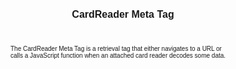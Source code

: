 ﻿---
title: CardReader Meta Tag
productversion: '1.4'
product: Enterprise Browser
layout: guide.html
subhead: 
---
The CardReader Meta Tag is a retrieval tag that either navigates to a URL or calls a JavaScript function when an attached card reader decodes some data.

<html>
  <head>
    <META http-equiv="Content-Type" content="text/html; charset=utf-8">
    <style>
					body
					{
					font-family:verdana,arial,helvetica;
					font-size:x-small;
					margin:20;
					}
					h1
					{
					font-family:verdana,arial,helvetica;
					font-size:medium;
					font-weight:bold;
					}
					th
					{
					font-family:verdana,arial,helvetica;
					font-size:x-small;
					font-weight:bold;
					text-align:left;
					background-color:#CCCCCC;
					}
					td
					{
					font-family:verdana,arial,helvetica;
					font-size:x-small;
					text-align:left;
					}
					.clsRef
					{
					font-family:verdana,arial,helvetica;
					font-size:small;
					color:#003399;
					font-weight:bold;
					text-align:left;
					}
					.clsSyntax
					{
					font-family:courier;
					font-size:x-small;
					text-align:left;
					background-color:#ffffff;
					}
					.clsSyntaxHeadings
					{
					font-family:verdana,arial,helvetica;
					font-size:x-small;
					font-weight:bold;
					text-align:left;
					color:#000066;
					background-color:#efeff7;
					border-bottom: #c8cdde 1px solid;
					}
					.clsSyntaxCells
					{
					font-family:verdana,arial,helvetica;
					font-size:x-small;
					text-align:left;
					background-color:#f7f7ff;
					border-bottom: #d5d5d3 1px solid;
					}
				</style>
    <title>CardReader</title><script type="text/javascript" language="Javascript">
					
					function ToggleSpan(SpanId, ImgID)
					{
						var path = '../Resources/'
					//Toggle the span view on or off
					var Rollup = document.all.item(SpanId);
					var RollupImg = document.all.item(ImgID);
					var ToggleExpand = path + 'ToggleExpand.gif';
					var ToggleCollapse = path + 'ToggleCollapse.gif';
					Rollup.style.display = (Rollup.style.display=='none' ? 'block' : 'none');
					RollupImg.src = (Rollup.style.display=='none' ? ToggleExpand : ToggleCollapse);
					}

					function CopyTemplate(sControl)
					{
					//Copy the template values held in the appropriate textarea to clipboard
					if (window.clipboardData)
					{
					window.clipboardData.setData("Text", document.all.item(sControl).value);
					}
					return false;
					}
					
				</script></head>
  <body topmargin="0" leftmargin="0" marginheight="0" marginwidth="0" bgcolor="#ffffff" text="#000000">
    <hr size="1">
    
    <div id="SyntaxSpan" style="display:block">
      <blockquote>
        <table class="clsSyntax" cellspacing="1" cellpadding="3" width="95%">
          <tr>
            <th class="clsSyntaxHeadings">CardReader (META Tag) Syntax
						</th>
          </tr>
          <tr>
            <td class="clsSyntaxCells">
              <p>&lt;META HTTP-Equiv="cardreader" content="parameter:value"&gt;</p>
            </td>
          </tr>
        </table>
      </blockquote><br></div>
    
    <div id="ParametersWOSpan" style="display:block">
      <blockquote>
				Items listed in this section indicate methods or, in some cases, indicate parameters which will be retrieved.
				<BR><BR><table class="clsSyntax" cellspacing="1" cellpadding="3" width="95%">
          <col width="10%">
          <col width="68%">
          <col width="22%">
          <tr>
            <th class="clsSyntaxHeadings">Name</th>
            <th class="clsSyntaxHeadings">Description</th>
            <th class="clsSyntaxHeadings">
              <table cellspacing="0" cellpadding="0">
                <tr>
                  <td width="85%" class="clsSyntaxHeadings" style="border-bottom-style: none;">Default Value</td>
                </tr>
              </table>
            </th>
          </tr>
          <tr>
            <td valign="top" class="clsSyntaxCells"><b>Open</b></td>
            <td valign="top" class="clsSyntaxCells">Opens the card reader. Resets the ReadEvent to "".</td>
            <td valign="top" class="clsSyntaxCells">Closed</td>
          </tr>
          <tr>
            <td valign="top" class="clsSyntaxCells"><b>Close</b></td>
            <td valign="top" class="clsSyntaxCells">Closes the card reader</td>
            <td valign="top" class="clsSyntaxCells">Closed</td>
          </tr>
        </table>
        <table cellspacing="1" cellpadding="3" width="95%">
          <col width="78%">
          <col width="8%">
          <col width="1%">
          <col width="5%">
          <col width="1%">
          <col width="5%">
          <col width="2%">
          <tr align="right">
            <td></td>
            <td valign="bottom" style="border-bottom-style: none;font-weight:normal;font-size:xx-small;"><nobr><b>Copy methods template to clipboard:</b></nobr></td>
            <td></td>
            <td valign="bottom" style="border-bottom-style: none;font-weight:normal;font-size:xx-small;"><nobr><img id="imgCopyDefaultsWO" alt="Copy META Tag template to clipboard" onclick="CopyTemplate('txtMETATemplateWO')" onmouseover="this.style.cursor='hand'" src="../Resources/CopyDefaults.gif">
									META Tags
								</nobr></td>
            <td></td>
            <td valign="middle" style="border-bottom-style: none;font-weight:normal;font-size:xx-small;"><nobr><img id="imgCopyDefaultsWO" alt="Copy Javascript template to clipboard" onclick="CopyTemplate('txtJavascriptTemplateWO')" onmouseover="this.style.cursor='hand'" src="../Resources/CopyDefaults.gif">
									Javascript
								</nobr></td>
            <td></td>
          </tr>
        </table>
        <div style="display:none"><textarea id="txtMETATemplateWO">&lt;!-- 
The CardReader META Tag is a retrieval tag that either navigates to a URL or calls a javascript function when an attached card reader decodes some data.
--&gt;

&lt;!-- &lt;META HTTP-Equiv="CardReader" Content="Open"&gt; --&gt;      &lt;!-- Opens the card reader. Resets the ReadEvent to "". --&gt;
&lt;!-- &lt;META HTTP-Equiv="CardReader" Content="Close"&gt; --&gt;      &lt;!-- Closes the card reader --&gt;</textarea></div>
        <div style="display:none"><textarea id="txtJavascriptTemplateWO">&lt;script&gt;
   /*
   The CardReader META Tag is a retrieval tag that either navigates to a URL or calls a javascript function when an attached card reader decodes some data.
   */

   function doCardReaderInit()
   {
      var objGeneric = new ActiveXObject("PocketBrowser.Generic");

      //objGeneric.InvokeMETAFunction('CardReader', 'Open');      /* Opens the card reader. Resets the ReadEvent to "". */
      //objGeneric.InvokeMETAFunction('CardReader', 'Close');      /* Closes the card reader */

   }
&lt;/script&gt;</textarea></div>
      </blockquote><br></div>

    <div id="ParametersWSpan" style="display:block">
      <blockquote>
				Items listed in this section indicate parameters, or attributes which can be set.
				<BR><BR><table class="clsSyntax" cellspacing="1" cellpadding="3" width="95%">
          <col width="20%">
          <col width="20%">
          <col width="38%">
          <col width="22%">
          <tr>
            <th class="clsSyntaxHeadings">Name</th>
            <th class="clsSyntaxHeadings">Possible Values</th>
            <th class="clsSyntaxHeadings">Description</th>
            <th class="clsSyntaxHeadings">
              <table cellspacing="0" cellpadding="0">
                <tr>
                  <td width="85%" class="clsSyntaxHeadings" style="border-bottom-style: none;">Default Value</td>
                </tr>
              </table>
            </th>
          </tr>
          <tr>
            <td valign="top" class="clsSyntaxCells"><b>PINTimeout:[Value]
													</b></td>
            <td valign="top" class="clsSyntaxCells">0 - 65535</td>
            <td valign="top" class="clsSyntaxCells">PIN entry timeout in milliseconds. A value of 65535 sets the timeout to infinite.</td>
            <td valign="top" class="clsSyntaxCells">30000-&gt;30s timeout</td>
          </tr>
          <tr>
            <td valign="top" class="clsSyntaxCells"><b>PINEntry:[Value]
													</b></td>
            <td valign="top" class="clsSyntaxCells">On, Off</td>
            <td valign="top" class="clsSyntaxCells">Turns the PIN entry on or off.</td>
            <td valign="top" class="clsSyntaxCells">OFF</td>
          </tr>
          <tr>
            <td valign="top" class="clsSyntaxCells"><b>PANData:[Value]
													</b></td>
            <td valign="top" class="clsSyntaxCells">Any 16 digit string</td>
            <td valign="top" class="clsSyntaxCells">Sets the card data without the need of a swipe. Invoked only.</td>
            <td valign="top" class="clsSyntaxCells">Empty String</td>
          </tr>
          <tr>
            <td valign="top" class="clsSyntaxCells"><b>AutoTab:[Value]
													</b></td>
            <td valign="top" class="clsSyntaxCells">Enabled, Disabled</td>
            <td valign="top" class="clsSyntaxCells">When enabled, appends a tab to any data returned as keystrokes by the cardreader. </td>
            <td valign="top" class="clsSyntaxCells">"disabled"</td>
          </tr>
          <tr>
            <td valign="top" class="clsSyntaxCells"><b>AutoEnter:[Value]
													</b></td>
            <td valign="top" class="clsSyntaxCells">Enabled, Disabled</td>
            <td valign="top" class="clsSyntaxCells">When enabled, appends a carriage return to any data returned as keystrokes by the cardreader.</td>
            <td valign="top" class="clsSyntaxCells">"disabled"</td>
          </tr>
          <tr>
            <td valign="top" class="clsSyntaxCells"><b>ModuleName:[Value]
													</b></td>
            <td valign="top" class="clsSyntaxCells">MSR9000, MSR9001, MSR9500, MSRCAMEO, MSR7000, DCR7000, MSR55, MSR3000</td>
            <td valign="top" class="clsSyntaxCells">If the device has multiple card reader drivers installed this parameter is used to select which driver to use.  The drivers present are output in the log file when the card reader is initialised.  This parameter is also used to distinguish between an MSR and a DCR, e.g. if you attach a DCR7000 to your device you can specify that only the MSR functionality is used by specifying this parameter as 'MSR7000'</td>
            <td valign="top" class="clsSyntaxCells">None</td>
          </tr>
        </table>
        <table cellspacing="1" cellpadding="3" width="95%">
          <col width="78%">
          <col width="8%">
          <col width="1%">
          <col width="5%">
          <col width="1%">
          <col width="5%">
          <col width="2%">
          <tr align="right">
            <td></td>
            <td valign="bottom" style="border-bottom-style: none;font-weight:normal;font-size:xx-small;"><nobr><b>Copy parameters template to clipboard:</b></nobr></td>
            <td></td>
            <td valign="bottom" style="border-bottom-style: none;font-weight:normal;font-size:xx-small;"><nobr><img id="imgCopyDefaultsW" alt="Copy META Tag template to clipboard" onclick="CopyTemplate('txtMETATemplateW')" onmouseover="this.style.cursor='hand'" src="../Resources/CopyDefaults.gif">
									META Tags
								</nobr></td>
            <td></td>
            <td valign="middle" style="border-bottom-style: none;font-weight:normal;font-size:xx-small;"><nobr><img id="imgCopyDefaultsW" alt="Copy Javascript template to clipboard" onclick="CopyTemplate('txtJavascriptTemplateW')" onmouseover="this.style.cursor='hand'" src="../Resources/CopyDefaults.gif">
									Javascript
								</nobr></td>
            <td></td>
          </tr>
        </table>
        <div style="display:none"><textarea id="txtMETATemplateW">&lt;!-- 
The CardReader META Tag is a retrieval tag that either navigates to a URL or calls a javascript function when an attached card reader decodes some data.
--&gt;

&lt;!-- &lt;META HTTP-Equiv="CardReader" Content="PINTimeout:[Value]"&gt; --&gt;      &lt;!-- PIN entry timeout in milliseconds. A value of 65535 sets the timeout to infinite. --&gt;
&lt;!-- &lt;META HTTP-Equiv="CardReader" Content="PINEntry:[Value]"&gt; --&gt;      &lt;!-- Turns the PIN entry on or off. --&gt;
&lt;!-- &lt;META HTTP-Equiv="CardReader" Content="PANData:[Value]"&gt; --&gt;      &lt;!-- Sets the card data without the need of a swipe. Invoked only. --&gt;
&lt;!-- &lt;META HTTP-Equiv="CardReader" Content="AutoTab:[Value]"&gt; --&gt;      &lt;!-- When enabled, appends a tab to any data returned as keystrokes by the cardreader.  --&gt;
&lt;!-- &lt;META HTTP-Equiv="CardReader" Content="AutoEnter:[Value]"&gt; --&gt;      &lt;!-- When enabled, appends a carriage return to any data returned as keystrokes by the cardreader. --&gt;
&lt;!-- &lt;META HTTP-Equiv="CardReader" Content="ModuleName:[Value]"&gt; --&gt;      &lt;!-- If the device has multiple card reader drivers installed this parameter is used to select which driver to use.  The drivers present are output in the log file when the card reader is initialised.  This parameter is also used to distinguish between an MSR and a DCR, e.g. if you attach a DCR7000 to your device you can specify that only the MSR functionality is used by specifying this parameter as 'MSR7000' --&gt;</textarea></div>
        <div style="display:none"><textarea id="txtJavascriptTemplateW">&lt;script&gt;
   /*
   The CardReader META Tag is a retrieval tag that either navigates to a URL or calls a javascript function when an attached card reader decodes some data.
   */

   function doCardReaderInit()
   {
      var objGeneric = new ActiveXObject("PocketBrowser.Generic");

      //objGeneric.InvokeMETAFunction('CardReader', 'PINTimeout:[Value]');      /* PIN entry timeout in milliseconds. A value of 65535 sets the timeout to infinite. */
      //objGeneric.InvokeMETAFunction('CardReader', 'PINEntry:[Value]');      /* Turns the PIN entry on or off. */
      //objGeneric.InvokeMETAFunction('CardReader', 'PANData:[Value]');      /* Sets the card data without the need of a swipe. Invoked only. */
      //objGeneric.InvokeMETAFunction('CardReader', 'AutoTab:[Value]');      /* When enabled, appends a tab to any data returned as keystrokes by the cardreader.  */
      //objGeneric.InvokeMETAFunction('CardReader', 'AutoEnter:[Value]');      /* When enabled, appends a carriage return to any data returned as keystrokes by the cardreader. */
      //objGeneric.InvokeMETAFunction('CardReader', 'ModuleName:[Value]');      /* If the device has multiple card reader drivers installed this parameter is used to select which driver to use.  The drivers present are output in the log file when the card reader is initialised.  This parameter is also used to distinguish between an MSR and a DCR, e.g. if you attach a DCR7000 to your device you can specify that only the MSR functionality is used by specifying this parameter as 'MSR7000' */

   }
&lt;/script&gt;</textarea></div>
      </blockquote><br></div>
   
    <div id="ReturnsSpan" style="display:block">
      <blockquote>
        <p>
					Modules return information back to their web pages via retrieval tags, for example the scanner has a retrieval tag called 'DecodeEvent' which is called whenever it decodes a barcode.  To register to receive a retrieval tag call the module as follows:
					<blockquote>
            <pre class="clsSyntaxCells">&lt;META HTTP-Equiv="[Module]" content="[RetrievalTag]:url('[URI]')"&gt;</pre>
						So to register to retrieve the Scanner's DecodeEvent the following syntax would be used:
						<pre class="clsSyntaxCells">&lt;META HTTP-Equiv="Scanner" content="DecodeEvent:url('Javascript:doScan('%6', '%s', %3, '%2');')"&gt;</pre>
          </blockquote><BR><P>
					Retrieval tags return information by replacing the text in place holders, defined as '%s' or '%&lt;number&gt;'.  Each place holder represents 1 return value with '%s' being populated sequentially or '%&lt;number&gt;' providing direct acces to the desired value.
					</P>
          <blockquote>
            <p>
								If the content for the Scanner's DecodeEvent is:<BR><pre class="clsSyntaxCells">"url('Javascript:doScan('%6', '%s', %3, '%2');')"</pre><BR>
								The function would be called as follows:<BR><pre class="clsSyntaxCells">"Javascript:doScan('Decode', '5449000053879', 0x35, 'SCN:EAN13');"</pre><BR></p>
          </blockquote>
        </p><br><DIV class="clsRef">ReadEvent</DIV>
        <DIV>
					ReadEvent:URL('URI')
					URI is either a URL or a javascript function. If a URL, the browser navigates to the URL when the attached card reader decodes some data. If a javascript function, the function is treated as a callback which is invoked when the card reader decodes data. Issuing this tag, automatically opens the card reader, if it has not been opened already.
					
					
				</DIV><BR><table class="clsSyntax" cellspacing="1" cellpadding="3" width="95%">
          <col width="3%">
          <col width="20%">
          <col width="77%">
          <tr>
            <th class="clsSyntaxHeadings">ID</th>
            <th class="clsSyntaxHeadings">Name</th>
            <th class="clsSyntaxHeadings">Description</th>
          </tr>
          <tr>
            <td class="clsSyntaxCells" valign="top">1</td>
            <td class="clsSyntaxCells" valign="top"><b>Data</b></td>
            <td class="clsSyntaxCells" style="text-align:left;">Data read by the card reader. This may be card data, the PAN data extracted from the card data, encrypted PIN block data, or a message.</td>
          </tr>
          <tr>
            <td class="clsSyntaxCells" valign="top">2</td>
            <td class="clsSyntaxCells" valign="top"><b>Mode</b></td>
            <td class="clsSyntaxCells" style="text-align:left;">Describes the data. This will be either: 'CR','ENCDATA','PAN', or 'MESSAGE'.  This equates to card data, encrypted PIN block data, PAN data, or a message, respectively.</td>
          </tr>
        </table>
        <div style="display:none"><textarea id="ID0ETD">&lt;!-- &lt;META HTTP-Equiv="CardReader" Content="ReadEvent:url('JavaScript:fnJSCallbackHandler('%1', '%2');')"&gt; --&gt;</textarea></div>
        <div style="display:none"><textarea rows="20" cols="200" id="ID0EAE">&lt;script&gt;
   /*
   function doCardReaderInit()
   {
      var objGeneric = new ActiveXObject("PocketBrowser.Generic");

      //objGeneric.InvokeMETAFunction('CardReader', 'ReadEvent:url('JavaScript:fnJSCallbackHandler('%1', '%2');')');      /* 
					ReadEvent:URL('URI')
					URI is either a URL or a javascript function. If a URL, the browser navigates to the URL when the attached card reader decodes some data. If a javascript function, the function is treated as a callback which is invoked when the card reader decodes data. Issuing this tag, automatically opens the card reader, if it has not been opened already.
					
					
				 */

   }
&lt;/script&gt;</textarea></div>
        <table cellspacing="1" cellpadding="3" width="95%">
          <col width="78%">
          <col width="8%">
          <col width="1%">
          <col width="5%">
          <col width="1%">
          <col width="5%">
          <col width="2%">
          <tr align="right">
            <td></td>
            <td valign="bottom" style="border-bottom-style: none;font-weight:normal;font-size:xx-small;"><nobr><b>Copy this return value template to clipboard:</b></nobr></td>
            <td></td>
            <td valign="bottom" style="border-bottom-style: none;font-weight:normal;font-size:xx-small;"><nobr><img id="imgCopyDefaultsReturn" alt="Copy META Tag template to clipboard" onmouseover="this.style.cursor='hand'" src="../Resources/CopyDefaults.gif" onclick="CopyTemplate('ID0ETD');">
									META Tags
								</nobr></td>
            <td></td>
            <td valign="middle" style="border-bottom-style: none;font-weight:normal;font-size:xx-small;"><nobr><img id="imgCopyDefaultsWO" alt="Copy Javascript template to clipboard" onmouseover="this.style.cursor='hand'" src="../Resources/CopyDefaults.gif" onclick="CopyTemplate('ID0EAE');">
									Javascript
								</nobr></td>
            <td></td>
          </tr>
        </table><br><br></blockquote><br></div>
    
    <div id="ExamplesSpan" style="display:block">
      <blockquote>
        <p>The following example sets up the card reader to submit the scanned data to an asp page upon successful decoding</p>
        <table class="clsSyntax" cellspacing="1" cellpadding="3" width="95%">
          <tr>
            <td>
              <pre class="clsSyntaxCells">
&lt;META HTTP-Equiv="cardreader" Content="readevent:url('http://mypage.asp?Data=%s;Mode=%s')"&gt;
				</pre>
            </td>
          </tr>
        </table>
        <table cellspacing="1" cellpadding="3" width="95%">
          <col width="85%">
          <col width="15%">
          <tr align="right">
            <td></td>
            <td valign="bottom" style="border-bottom-style: none;font-weight:normal;font-size:xx-small;"><nobr><img id="imgCopyDefaults" alt="Copy example to clipboard" onmouseover="this.style.cursor='hand'" src="../Resources/CopyDefaults.gif" onclick="CopyTemplate('ID0ESE');">
									Copy example to clipboard
								</nobr></td>
          </tr>
        </table>
        <div id="Examples" style="display:none"><textarea id="ID0ESE">&lt;!-- 
The following example sets up the card reader to submit the scanned data to an asp page upon successful decoding
--&gt;

&lt;META HTTP-Equiv="cardreader" Content="readevent:url('http://mypage.asp?Data=%s;Mode=%s')"&gt;
				</textarea></div>
        <p>The following example sets up the card reader to call a javascript function upon successful decoding. The javascript
					function will be called 3 times, once with the raw card data, once with just the pan data extracted
					from the raw card data, and once with the encrypted pan data if the pin has been supplied by the
					user within 10s.:</p>
        <table class="clsSyntax" cellspacing="1" cellpadding="3" width="95%">
          <tr>
            <td>
              <pre class="clsSyntaxCells">
&lt;html&gt;&lt;head&gt;
&lt;meta http-equiv="content-type" content="text/html; charset=UTF-8"&gt;
	&lt;title&gt;PB 3.0 CardReader Test&lt;/title&gt;
&lt;META HTTP-Equiv="CardReader" Content="PINEntry:ON"&gt;
&lt;META HTTP-Equiv="CardReader" Content="PINTimeout:0x2710"&gt;
&lt;META HTTP-Equiv="CardReader" Content="ReadEvent:url('javascript:doTransaction('%s', '%s');')"&gt;

&lt;script language="javascript" type="text/javascript"&gt;
	var Generic = new ActiveXObject("PocketBrowser.Generic");
	function doTransaction(data, mode)
	{
		switch(mode) {
		case 'CR':
			alert('Card: '+data);
			break;
		case 'ENCDATA':
			alert('Encoded data: '+data);
			break;
		case 'MESSAGE':
			alert('Error: '+data);
			break;
		case 'PAN':
			alert('PAN data: '+data);
			alert('Please turn the unit over and enter the PIN');
			break;
		}
	}
&lt;/script&gt;
&lt;/head&gt;
&lt;body&gt;
&lt;/body&gt;
&lt;/html&gt;
				</pre>
            </td>
          </tr>
        </table>
        <table cellspacing="1" cellpadding="3" width="95%">
          <col width="85%">
          <col width="15%">
          <tr align="right">
            <td></td>
            <td valign="bottom" style="border-bottom-style: none;font-weight:normal;font-size:xx-small;"><nobr><img id="imgCopyDefaults" alt="Copy example to clipboard" onmouseover="this.style.cursor='hand'" src="../Resources/CopyDefaults.gif" onclick="CopyTemplate('ID0EZE');">
									Copy example to clipboard
								</nobr></td>
          </tr>
        </table>
        <div id="Examples" style="display:none"><textarea id="ID0EZE">&lt;!-- 
The following example sets up the card reader to call a javascript function upon successful decoding. The javascript
					function will be called 3 times, once with the raw card data, once with just the pan data extracted
					from the raw card data, and once with the encrypted pan data if the pin has been supplied by the
					user within 10s.:
--&gt;

&lt;html&gt;&lt;head&gt;
&lt;meta http-equiv="content-type" content="text/html; charset=UTF-8"&gt;
	&lt;title&gt;PB 3.0 CardReader Test&lt;/title&gt;
&lt;META HTTP-Equiv="CardReader" Content="PINEntry:ON"&gt;
&lt;META HTTP-Equiv="CardReader" Content="PINTimeout:0x2710"&gt;
&lt;META HTTP-Equiv="CardReader" Content="ReadEvent:url('javascript:doTransaction('%s', '%s');')"&gt;

&lt;script language="javascript" type="text/javascript"&gt;
	var Generic = new ActiveXObject("PocketBrowser.Generic");
	function doTransaction(data, mode)
	{
		switch(mode) {
		case 'CR':
			alert('Card: '+data);
			break;
		case 'ENCDATA':
			alert('Encoded data: '+data);
			break;
		case 'MESSAGE':
			alert('Error: '+data);
			break;
		case 'PAN':
			alert('PAN data: '+data);
			alert('Please turn the unit over and enter the PIN');
			break;
		}
	}
&lt;/script&gt;
&lt;/head&gt;
&lt;body&gt;
&lt;/body&gt;
&lt;/html&gt;
				</textarea></div>
        <p>The following example closes the card reader</p>
        <table class="clsSyntax" cellspacing="1" cellpadding="3" width="95%">
          <tr>
            <td>
              <pre class="clsSyntaxCells">
&lt;META HTTP-Equiv="CardReader" Content="Close"&gt;
				</pre>
            </td>
          </tr>
        </table>
        <table cellspacing="1" cellpadding="3" width="95%">
          <col width="85%">
          <col width="15%">
          <tr align="right">
            <td></td>
            <td valign="bottom" style="border-bottom-style: none;font-weight:normal;font-size:xx-small;"><nobr><img id="imgCopyDefaults" alt="Copy example to clipboard" onmouseover="this.style.cursor='hand'" src="../Resources/CopyDefaults.gif" onclick="CopyTemplate('ID0EAF');">
									Copy example to clipboard
								</nobr></td>
          </tr>
        </table>
        <div id="Examples" style="display:none"><textarea id="ID0EAF">&lt;!-- 
The following example closes the card reader
--&gt;

&lt;META HTTP-Equiv="CardReader" Content="Close"&gt;
				</textarea></div>
      </blockquote>
    </div>
    
    <div id="RemarksSpan" style="display:block">
      <blockquote>
        <DIV class="clsRef">General</DIV>
        <DIV style="font-family:verdana,arial,helvetica;font-size:x-small;">If the CardReader return URI is "", the cardreader data will be returned as keystrokes.  

					The readevent parameter must be set at least once before the pandata parameter is set.

					If both the autotab and autoenter parameters are set to "enabled", autoenter will take precedence.

					An opened card reader must be closed before the attached card reader device and associated
					modulename parameter are changed.
				</DIV>
        <pre style="font-family:courier;font-size:small;"></pre>
        <DIV class="clsRef">AutoEnter and AccelerateKey</DIV>
        <DIV style="font-family:verdana,arial,helvetica;font-size:x-small;">
				The AccelerateKey Meta tag controls the behaviour of Accelerate keys on Windows CE, if the Enter key is configured to be non functional then AutoEnter will also appear to not function either
				</DIV>
        <pre style="font-family:courier;font-size:small;"></pre>
        <DIV class="clsRef">Operational Modes</DIV>
        <DIV style="font-family:verdana,arial,helvetica;font-size:x-small;">For the DCR7000 the ModuleName parameter must be set at least once before the readevent parameter is set.  If the card reader is an MSR, when a card is swiped it returns the data read from the card. Setting ModuleName to a DCR will cause the card data to be returned followed by the PAN Data before waiting for a PIN to be entered on the keypad.  Once entered the PIN will be encrypted and returned by a third ReadEvent.  The card must be a validly formatted IATA or ABA card.</DIV>
        <pre style="font-family:courier;font-size:small;"></pre>
        <DIV class="clsRef">Event URI and Parameter Persistence</DIV>
        <DIV style="font-family:verdana,arial,helvetica;font-size:x-small;">
					The ReadEvent URI, the PINTimeout, PINEntry, AutoEnter / AutoTab parameters are page-specific values.  When PocketBrowser performs a page navigate (not a JavaScript callback), the URI is invalidated, the parameters set to their default values and the cardreader is closed.  While the cardreader is open, the URI value may be changed via passing a new readevent parameter/value pair.  In the case that the CardReader is already open, the readevent parameter will simply update the URI and do nothing to the state	of the port.
				</DIV>
        <pre style="font-family:courier;font-size:small;"></pre>
        <DIV class="clsRef">Invalid parameter values</DIV>
        <DIV style="font-family:verdana,arial,helvetica;font-size:x-small;">
					Any attempt to set a parameter to an invalid value, will result in no effect on the parameter's current value.
				</DIV>
        <pre style="font-family:courier;font-size:small;"></pre>
        <DIV class="clsRef">Closing the reader while PIN entry pending</DIV>
        <DIV style="font-family:verdana,arial,helvetica;font-size:x-small;">
				There is no way to abort a pending PIN entry (other than the customer pressing the Cancel button), for security reasons. Therefore if the reader is closed or PocketBrowser is quit during that time it will become unresponsive until a PIN is entered or the PIN timeout occurs. 
				</DIV>
        <pre style="font-family:courier;font-size:small;"></pre>
        <DIV class="clsRef">Blank card data</DIV>
        <DIV style="font-family:verdana,arial,helvetica;font-size:x-small;">
In certain circumstances it is possible that the card reader may return empty card data. The Javascript event function should be able to handle this correctly. 
				</DIV>
        <pre style="font-family:courier;font-size:small;"></pre>
        <DIV class="clsRef">Detaching / Reattaching the Card Reader</DIV>
        <DIV style="font-family:verdana,arial,helvetica;font-size:x-small;">
Applications running in PocketBrowser should be resiliant against the card reader being detached and subsequently reattached.  Card data parsing code should be robust against unexpected characters in the first read after reattachment.  
				</DIV>
        <pre style="font-family:courier;font-size:small;"></pre>
      </blockquote><br></div>
    
    <div id="InfoSpan" style="display:block">
      <blockquote>
        <table>
          <tr>
            <th>Supported Platforms</th>
            <td>Windows CE, Windows Mobile, Windows Mobile SE</td>
          </tr>
          <tr>
            <th>Persistence</th>
            <td>See Comment Above</td>
          </tr>
          <tr>
            <th>Minimum Requirements</th>
            <td>You must have the appropriate drivers installed on your device to use the CardReader.  You will see which drivers are installed in the PocketBrowser log file after you attempt to use any of the card reader functions in PocketBrowser.  If you wish to install drivers they can be downloaded from http://support.symbol.com, an example search would be MSR3000 or DCR7x00.  Take note that different drivers are required for the DCR7000-100 and DCR7000-200. </td>
          </tr>
        </table>
      </blockquote><br></div>
    <div id="DefaultParamsSpan" style="display:none">
      <pre><textarea id="DefaultParameters"></textarea></pre>
    </div>
    <hr size="1">
    <div align="right">© 2016 Symbol Technologies, Inc. All rights reserved.</div>
  </body>
</html>